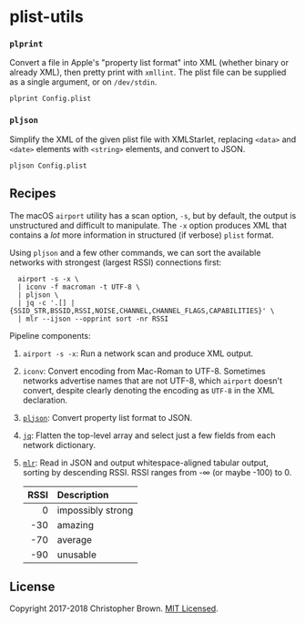 # plist-utils


### `plprint`

Convert a file in Apple's "property list format" into XML (whether binary or already XML),
then pretty print with `xmllint`.
The plist file can be supplied as a single argument, or on `/dev/stdin`.

    plprint Config.plist


### `pljson`

Simplify the XML of the given plist file with XMLStarlet,
replacing `<data>` and `<date>` elements with `<string>` elements,
and convert to JSON.

    pljson Config.plist


## Recipes

The macOS `airport` utility has a scan option, `-s`,
but by default, the output is unstructured and difficult to manipulate.
The `-x` option produces XML that contains a _lot_ more information in structured (if verbose) `plist` format.

Using `pljson` and a few other commands,
we can sort the available networks with strongest (largest RSSI) connections first:

      airport -s -x \
      | iconv -f macroman -t UTF-8 \
      | pljson \
      | jq -c '.[] | {SSID_STR,BSSID,RSSI,NOISE,CHANNEL,CHANNEL_FLAGS,CAPABILITIES}' \
      | mlr --ijson --opprint sort -nr RSSI

Pipeline components:

1. `airport -s -x`:
   Run a network scan and produce XML output.
2. `iconv`:
   Convert encoding from Mac-Roman to UTF-8.
   Sometimes networks advertise names that are not UTF-8, which `airport` doesn't convert,
   despite clearly denoting the encoding as `UTF-8` in the XML declaration.
3. [`pljson`](#pljson):
   Convert property list format to JSON.
4. [`jq`](https://stedolan.github.io/jq/):
   Flatten the top-level array and select just a few fields from each network dictionary.
5. [`mlr`](https://johnkerl.org/miller/doc/):
   Read in JSON and output whitespace-aligned tabular output, sorting by descending RSSI.
   RSSI ranges from -∞ (or maybe -100) to 0.

   | RSSI | Description       |
   |-----:|:------------------|
   |    0 | impossibly strong |
   |  -30 | amazing           |
   |  -70 | average           |
   |  -90 | unusable          |


## License

Copyright 2017-2018 Christopher Brown.
[MIT Licensed](https://chbrown.github.io/licenses/MIT/#2017-2018).
